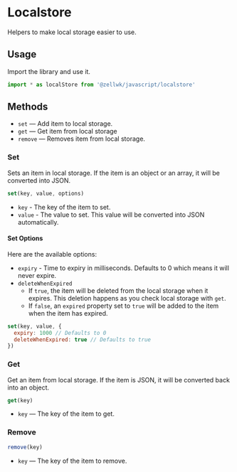 # Localstore

Helpers to make local storage easier to use.

## Usage

Import the library and use it.

```js
import * as localStore from '@zellwk/javascript/localstore'
```

## Methods

- `set` — Add item to local storage.
- `get` — Get item from local storage
- `remove` — Removes item from local storage.

### Set

Sets an item in local storage. If the item is an object or an array, it will be converted into JSON.

```js
set(key, value, options)
```

- `key` - The key of the item to set.
- `value` - The value to set. This value will be converted into JSON automatically.

#### Set Options

Here are the available options:

- `expiry` - Time to expiry in milliseconds. Defaults to 0 which means it will never expire.
- `deleteWhenExpired`
  - If `true`, the item will be deleted from the local storage when it expires. This deletion happens as you check local storage with `get`.
  - If `false`, an `expired` property set to `true` will be added to the item when the item has expired.

```js
set(key, value, {
  expiry: 1000 // Defaults to 0
  deleteWhenExpired: true // Defaults to true
})
```

### Get

Get an item from local storage. If the item is JSON, it will be converted back into an object.

```js
get(key)
```

- `key` — The key of the item to get.

### Remove

```js
remove(key)
```

- `key` — The key of the item to remove.
